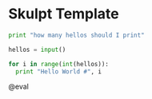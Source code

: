 <!--
author:   Your Name

email:    your@mail.org

version:  0.0.1

language: en

narrator: US English Female

comment:  Try to write a short comment about
          your course, multiline is also okay.

script:   js/skulpt.min.js
          js/skulpt-stdlib.js


@eval
<script>
function builtinRead(x) {
    if (Sk.builtinFiles === undefined || Sk.builtinFiles["files"][x] === undefined)
            throw "File not found: '" + x + "'";
    return Sk.builtinFiles["files"][x];
}

function input(handle) {
    return function(prompt) {
    return new Promise((resolve, reject) => {	send.handle("input", (e) => resolve(e)) });
  }
}


Sk.configure({output: function(e){ send.lia("output", e) },
              read: builtinRead,
              inputfun: input(send.handle)});

setTimeout( function(e) {
let myPromise = Sk.misceval.asyncToPromise(function() {
  return Sk.importMainWithBody("<stdin>", false, `@input`, true);
   });
   myPromise.then(function(mod) {
       send.lia("eval", "LIA: stop");
   },
   function(err) {
       send.lia("eval", err.toString(), [], false);
       send.lia("eval", "LIA: stop");
   });
}, 150);

"LIA: terminal";
</script>
@end

-->

# Skulpt Template


``` python
print "how many hellos should I print"

hellos = input()

for i in range(int(hellos)):
  print "Hello World #", i
```
@eval
